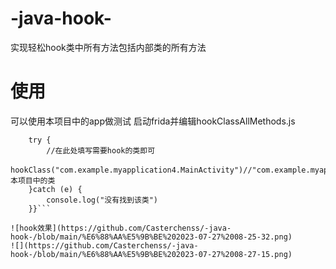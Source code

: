 # -java-hook-
实现轻松hook类中所有方法包括内部类的所有方法
# 使用
可以使用本项目中的app做测试
启动frida并编辑hookClassAllMethods.js
```function main(){
    try {
        //在此处填写需要hook的类即可
        hookClass("com.example.myapplication4.MainActivity")//"com.example.myapplication4.MainActivity"为本项目中的类
    }catch (e) {
        console.log("没有找到该类")
    }}```

![hook效果](https://github.com/Casterchenss/-java-hook-/blob/main/%E6%88%AA%E5%9B%BE%202023-07-27%2008-25-32.png)
![](https://github.com/Casterchenss/-java-hook-/blob/main/%E6%88%AA%E5%9B%BE%202023-07-27%2008-27-15.png)

